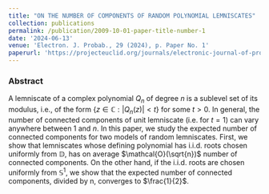 ```yaml
---
title: "ON THE NUMBER OF COMPONENTS OF RANDOM POLYNOMIAL LEMNISCATES"
collection: publications
permalink: /publication/2009-10-01-paper-title-number-1
date: '2024-06-13'
venue: 'Electron. J. Probab., 29 (2024), p. Paper No. 1'
paperurl: 'https://projecteuclid.org/journals/electronic-journal-of-probability/volume-29/issue-none/On-the-number-of-components-of-random-polynomial-lemniscates/10.1214/24-EJP1147.full'
---
```


### Abstract

A lemniscate of a complex polynomial $Q_n$ of degree $n$ is a sublevel set of its modulus, i.e., of the form $\{z \in \mathbb{C}: |Q_n(z)| < t\}$ for some $t>0.$ In general, the number of connected components of unit lemniscate (i.e. for $t=1$) can vary anywhere between 1 and $n$. In this paper, we study the expected number of connected components for two models of random lemniscates. First, we show that lemniscates whose defining polynomial
has i.i.d. roots chosen uniformly from $\mathbb{D}$, has on average $\mathcal{O}(\sqrt{n})$ number of connected components. On the other hand, if the i.i.d. roots are chosen uniformly from $\mathbb{S}^1$, we show
that the expected number of connected components, divided by n,
converges to $\frac{1}{2}$.

